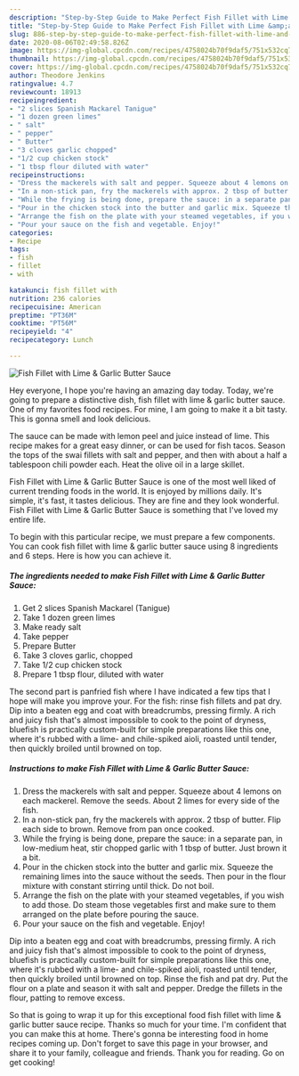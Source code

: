 ```yaml
---
description: "Step-by-Step Guide to Make Perfect Fish Fillet with Lime &amp;amp; Garlic Butter Sauce"
title: "Step-by-Step Guide to Make Perfect Fish Fillet with Lime &amp;amp; Garlic Butter Sauce"
slug: 886-step-by-step-guide-to-make-perfect-fish-fillet-with-lime-and-amp-garlic-butter-sauce
date: 2020-08-06T02:49:58.826Z
image: https://img-global.cpcdn.com/recipes/4758024b70f9daf5/751x532cq70/fish-fillet-with-lime-garlic-butter-sauce-recipe-main-photo.jpg
thumbnail: https://img-global.cpcdn.com/recipes/4758024b70f9daf5/751x532cq70/fish-fillet-with-lime-garlic-butter-sauce-recipe-main-photo.jpg
cover: https://img-global.cpcdn.com/recipes/4758024b70f9daf5/751x532cq70/fish-fillet-with-lime-garlic-butter-sauce-recipe-main-photo.jpg
author: Theodore Jenkins
ratingvalue: 4.7
reviewcount: 18913
recipeingredient:
- "2 slices Spanish Mackarel Tanigue"
- "1 dozen green limes"
- " salt"
- " pepper"
- " Butter"
- "3 cloves garlic chopped"
- "1/2 cup chicken stock"
- "1 tbsp flour diluted with water"
recipeinstructions:
- "Dress the mackerels with salt and pepper. Squeeze about 4 lemons on each mackerel. Remove the seeds. About 2 limes for every side of the fish."
- "In a non-stick pan, fry the mackerels with approx. 2 tbsp of butter. Flip each side to brown. Remove from pan once cooked."
- "While the frying is being done, prepare the sauce: in a separate pan, in low-medium heat, stir chopped garlic with 1 tbsp of butter. Just brown it a bit."
- "Pour in the chicken stock into the butter and garlic mix. Squeeze the remaining limes into the sauce without the seeds. Then pour in the flour mixture with constant stirring until thick. Do not boil."
- "Arrange the fish on the plate with your steamed vegetables, if you wish to add those. Do steam those vegetables first and make sure to them arranged on the plate before pouring the sauce."
- "Pour your sauce on the fish and vegetable. Enjoy!"
categories:
- Recipe
tags:
- fish
- fillet
- with

katakunci: fish fillet with 
nutrition: 236 calories
recipecuisine: American
preptime: "PT36M"
cooktime: "PT56M"
recipeyield: "4"
recipecategory: Lunch

---
```



![Fish Fillet with Lime &amp; Garlic Butter Sauce](https://img-global.cpcdn.com/recipes/4758024b70f9daf5/751x532cq70/fish-fillet-with-lime-garlic-butter-sauce-recipe-main-photo.jpg)

Hey everyone, I hope you're having an amazing day today. Today, we're going to prepare a distinctive dish, fish fillet with lime &amp; garlic butter sauce. One of my favorites food recipes. For mine, I am going to make it a bit tasty. This is gonna smell and look delicious.

The sauce can be made with lemon peel and juice instead of lime. This recipe makes for a great easy dinner, or can be used for fish tacos. Season the tops of the swai fillets with salt and pepper, and then with about a half a tablespoon chili powder each. Heat the olive oil in a large skillet.

Fish Fillet with Lime &amp; Garlic Butter Sauce is one of the most well liked of current trending foods in the world. It is enjoyed by millions daily. It's simple, it's fast, it tastes delicious. They are fine and they look wonderful. Fish Fillet with Lime &amp; Garlic Butter Sauce is something that I've loved my entire life.


To begin with this particular recipe, we must prepare a few components. You can cook fish fillet with lime &amp; garlic butter sauce using 8 ingredients and 6 steps. Here is how you can achieve it.

<!--inarticleads1-->

##### The ingredients needed to make Fish Fillet with Lime &amp; Garlic Butter Sauce:

1. Get 2 slices Spanish Mackarel (Tanigue)
1. Take 1 dozen green limes
1. Make ready  salt
1. Take  pepper
1. Prepare  Butter
1. Take 3 cloves garlic, chopped
1. Take 1/2 cup chicken stock
1. Prepare 1 tbsp flour, diluted with water


The second part is panfried fish where I have indicated a few tips that I hope will make you improve your. For the fish: rinse fish fillets and pat dry. Dip into a beaten egg and coat with breadcrumbs, pressing firmly. A rich and juicy fish that&#39;s almost impossible to cook to the point of dryness, bluefish is practically custom-built for simple preparations like this one, where it&#39;s rubbed with a lime- and chile-spiked aioli, roasted until tender, then quickly broiled until browned on top. 

<!--inarticleads2-->

##### Instructions to make Fish Fillet with Lime &amp; Garlic Butter Sauce:

1. Dress the mackerels with salt and pepper. Squeeze about 4 lemons on each mackerel. Remove the seeds. About 2 limes for every side of the fish.
1. In a non-stick pan, fry the mackerels with approx. 2 tbsp of butter. Flip each side to brown. Remove from pan once cooked.
1. While the frying is being done, prepare the sauce: in a separate pan, in low-medium heat, stir chopped garlic with 1 tbsp of butter. Just brown it a bit.
1. Pour in the chicken stock into the butter and garlic mix. Squeeze the remaining limes into the sauce without the seeds. Then pour in the flour mixture with constant stirring until thick. Do not boil.
1. Arrange the fish on the plate with your steamed vegetables, if you wish to add those. Do steam those vegetables first and make sure to them arranged on the plate before pouring the sauce.
1. Pour your sauce on the fish and vegetable. Enjoy!


Dip into a beaten egg and coat with breadcrumbs, pressing firmly. A rich and juicy fish that&#39;s almost impossible to cook to the point of dryness, bluefish is practically custom-built for simple preparations like this one, where it&#39;s rubbed with a lime- and chile-spiked aioli, roasted until tender, then quickly broiled until browned on top. Rinse the fish and pat dry. Put the flour on a plate and season it with salt and pepper. Dredge the fillets in the flour, patting to remove excess. 

So that is going to wrap it up for this exceptional food fish fillet with lime &amp; garlic butter sauce recipe. Thanks so much for your time. I'm confident that you can make this at home. There's gonna be interesting food in home recipes coming up. Don't forget to save this page in your browser, and share it to your family, colleague and friends. Thank you for reading. Go on get cooking!
